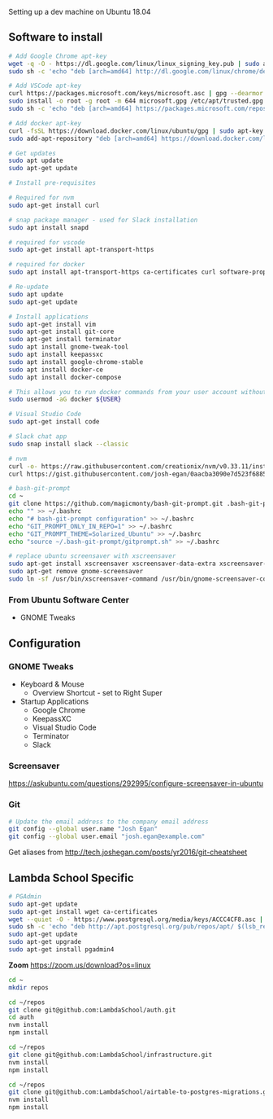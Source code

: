 Setting up a dev machine on Ubuntu 18.04

## Software to install

```bash
# Add Google Chrome apt-key
wget -q -O - https://dl.google.com/linux/linux_signing_key.pub | sudo apt-key add -
sudo sh -c 'echo "deb [arch=amd64] http://dl.google.com/linux/chrome/deb/ stable main" > /etc/apt/sources.list.d/chrome.list'

# Add VSCode apt-key
curl https://packages.microsoft.com/keys/microsoft.asc | gpg --dearmor > microsoft.gpg
sudo install -o root -g root -m 644 microsoft.gpg /etc/apt/trusted.gpg.d/
sudo sh -c 'echo "deb [arch=amd64] https://packages.microsoft.com/repos/vscode stable main" > /etc/apt/sources.list.d/vscode.list'

# Add docker apt-key
curl -fsSL https://download.docker.com/linux/ubuntu/gpg | sudo apt-key add -
sudo add-apt-repository "deb [arch=amd64] https://download.docker.com/linux/ubuntu bionic stable"

# Get updates
sudo apt update
sudo apt-get update

# Install pre-requisites

# Required for nvm
sudo apt-get install curl

# snap package manager - used for Slack installation
sudo apt install snapd

# required for vscode
sudo apt-get install apt-transport-https

# required for docker
sudo apt install apt-transport-https ca-certificates curl software-properties-common

# Re-update
sudo apt update
sudo apt-get update

# Install applications
sudo apt-get install vim
sudo apt-get install git-core
sudo apt-get install terminator
sudo apt install gnome-tweak-tool
sudo apt install keepassxc
sudo apt install google-chrome-stable
sudo apt install docker-ce
sudo apt install docker-compose

# This allows you to run docker commands from your user account without prefixing every command with `sudo`
sudo usermod -aG docker ${USER}

# Visual Studio Code
sudo apt-get install code

# Slack chat app
sudo snap install slack --classic

# nvm
curl -o- https://raw.githubusercontent.com/creationix/nvm/v0.33.11/install.sh | bash
curl https://gist.githubusercontent.com/josh-egan/0aacba3090e7d523f68859fefccb6d51/raw/718072e42edf4b6fbd231447b48468837324bdc1/bash_automatically_run_nvm.sh >> ~/.bashrc

# bash-git-prompt
cd ~
git clone https://github.com/magicmonty/bash-git-prompt.git .bash-git-prompt --depth=1
echo "" >> ~/.bashrc
echo "# bash-git-prompt configuration" >> ~/.bashrc
echo "GIT_PROMPT_ONLY_IN_REPO=1" >> ~/.bashrc
echo "GIT_PROMPT_THEME=Solarized_Ubuntu" >> ~/.bashrc
echo "source ~/.bash-git-prompt/gitprompt.sh" >> ~/.bashrc

# replace ubuntu screensaver with xscreensaver
sudo apt-get install xscreensaver xscreensaver-data-extra xscreensaver-gl-extra
sudo apt-get remove gnome-screensaver
sudo ln -sf /usr/bin/xscreensaver-command /usr/bin/gnome-screensaver-command
```

### From Ubuntu Software Center

- GNOME Tweaks

## Configuration

### GNOME Tweaks

- Keyboard & Mouse
    - Overview Shortcut - set to Right Super
- Startup Applications
    - Google Chrome
    - KeepassXC
    - Visual Studio Code
    - Terminator
    - Slack

### Screensaver

https://askubuntu.com/questions/292995/configure-screensaver-in-ubuntu

### Git

```bash
# Update the email address to the company email address
git config --global user.name "Josh Egan"
git config --global user.email "josh.egan@example.com"
```

Get aliases from http://tech.joshegan.com/posts/yr2016/git-cheatsheet

## Lambda School Specific

```bash
# PGAdmin
sudo apt-get update
sudo apt-get install wget ca-certificates
wget --quiet -O - https://www.postgresql.org/media/keys/ACCC4CF8.asc | sudo apt-key add -
sudo sh -c 'echo "deb http://apt.postgresql.org/pub/repos/apt/ $(lsb_release -cs)-pgdg main" > /etc/apt/sources.list.d/pgdg.list'
sudo apt-get update
sudo apt-get upgrade
sudo apt-get install pgadmin4
```

**Zoom**
https://zoom.us/download?os=linux


```bash
cd ~
mkdir repos

cd ~/repos
git clone git@github.com:LambdaSchool/auth.git
cd auth
nvm install
npm install

cd ~/repos
git clone git@github.com:LambdaSchool/infrastructure.git
nvm install
npm install

cd ~/repos
git clone git@github.com:LambdaSchool/airtable-to-postgres-migrations.git
nvm install
npm install
```



